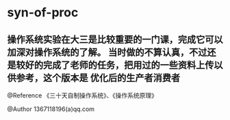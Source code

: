 # syn-of-proc

操作系统实验在大三是比较重要的一门课，完成它可以加深对操作系统的了解。
当时做的不算认真，不过还是较好的完成了老师的任务，把用过的一些资料上传以供参考，这个版本是 **优化后的生产者消费者**
---
@Reference 《三十天自制操作系统》、《操作系统原理》

@Author 1367118196(a)qq.com
